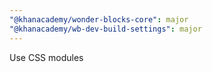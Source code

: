 ```yaml
---
"@khanacademy/wonder-blocks-core": major
"@khanacademy/wb-dev-build-settings": major
---
```


Use CSS modules
